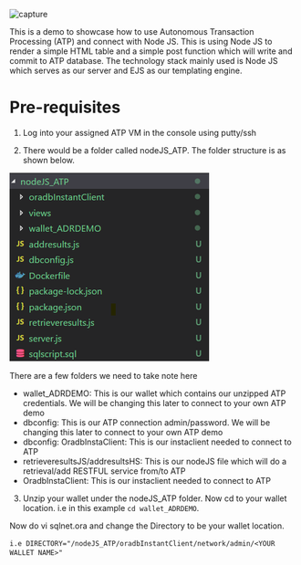 ![capture](https://user-images.githubusercontent.com/15122358/44667149-93e07f80-aa4c-11e8-885e-4560f7edcbee.PNG)


This is a demo to showcase how to use Autonomous Transaction Processing (ATP) and connect with Node JS. This is using Node JS to render a simple HTML table and a simple post function which will write and commit to ATP database. The technology stack mainly used is Node JS which serves as our server and EJS as our templating engine. 

# Pre-requisites #
1) Log into your assigned ATP VM in the console using putty/ssh

2) There would be a folder called nodeJS_ATP. The folder structure is as shown below. 

![capture](https://github.com/leeadh/NodeJS-with-ATP/blob/master/overview.png)

There are a few folders we need to take note here

* wallet_ADRDEMO: This is our wallet which contains our unzipped ATP credentials. We will be changing this later to connect to your own ATP demo
* dbconfig: This is our ATP connection admin/password. We will be changing this later to connect to your own ATP demo
* dbconfig: OradbInstaClient: This is our instaclient needed to connect to ATP
* retrieveresultsJS/addresultsHS: This is our nodeJS file which will do a retrieval/add RESTFUL service from/to ATP
* OradbInstaClient: This is our instaclient needed to connect to ATP

 
 3) Unzip your wallet under the nodeJS_ATP folder. Now cd to your wallet location. i.e in this example ```cd wallet_ADRDEMO```. 
 
 Now do vi sqlnet.ora and change the Directory to be your wallet location. 
 
 ```
 i.e DIRECTORY="/nodeJS_ATP/oradbInstantClient/network/admin/<YOUR WALLET NAME>"
```



